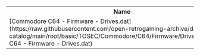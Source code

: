 <table>
<tr><th>Name</th><th>Size</th></tr>
<tr><td>[Commodore C64 - Firmware - Drives.dat](https://raw.githubusercontent.com/open-retrogaming-archive/dat-catalog/main/root/basic/TOSEC/Commodore/C64/Firmware/Drives/Commodore C64 - Firmware - Drives.dat)</td><td>17860</td></tr>
</table>
